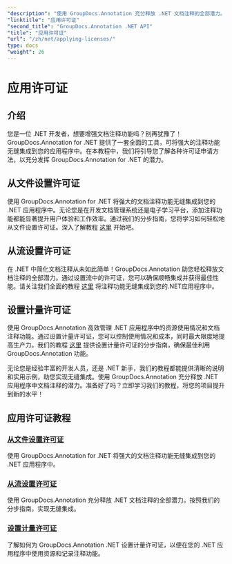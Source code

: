 ```yaml
---
"description": "使用 GroupDocs.Annotation 充分释放 .NET 文档注释的全部潜力。按照我们的分步教程，实现无缝集成。"
"linktitle": "应用许可证"
"second_title": "GroupDocs.Annotation .NET API"
"title": "应用许可证"
"url": "/zh/net/applying-licenses/"
type: docs
"weight": 26
---
```


# 应用许可证

## 介绍

您是一位 .NET 开发者，想要增强文档注释功能吗？别再犹豫了！GroupDocs.Annotation for .NET 提供了一套全面的工具，可将强大的注释功能无缝集成到您的应用程序中。在本教程中，我们将引导您了解各种许可证申请方法，以充分发挥 GroupDocs.Annotation for .NET 的潜力。

## 从文件设置许可证
使用 GroupDocs.Annotation for .NET 将强大的文档注释功能无缝集成到您的 .NET 应用程序中。无论您是在开发文档管理系统还是电子学习平台，添加注释功能都能显著提升用户体验和工作效率。通过我们的分步指南，您将学习如何轻松地从文件设置许可证。深入了解教程 [这里](./set-license-from-file/) 开始吧。

## 从流设置许可证
在 .NET 中简化文档注释从未如此简单！GroupDocs.Annotation 助您轻松释放文档注释的全部潜力。通过设置流中的许可证，您可以确保顺畅集成并获得最佳性能。请关注我们全面的教程 [这里](./set-license-from-stream/) 将注释功能无缝集成到您的.NET应用程序中。

## 设置计量许可证
使用 GroupDocs.Annotation 高效管理 .NET 应用程序中的资源使用情况和文档注释功能。通过设置计量许可证，您可以控制使用情况和成本，同时最大限度地提高生产力。我们的教程 [这里](./set-metered-license/) 提供设置计量许可证的分步指南，确保最佳利用 GroupDocs.Annotation 功能。

无论您是经验丰富的开发人员，还是 .NET 新手，我们的教程都能提供清晰的说明和实用示例，助您实现无缝集成。使用 GroupDocs.Annotation 充分释放 .NET 应用程序中文档注释的潜力。准备好了吗？立即学习我们的教程，将您的项目提升到新的水平！

## 应用许可证教程
### [从文件设置许可证](./set-license-from-file/)
使用 GroupDocs.Annotation for .NET 将强大的文档注释功能无缝集成到您的 .NET 应用程序中。
### [从流设置许可证](./set-license-from-stream/)
使用 GroupDocs.Annotation 充分释放 .NET 文档注释的全部潜力。按照我们的分步指南，实现无缝集成。
### [设置计量许可证](./set-metered-license/)
了解如何为 GroupDocs.Annotation .NET 设置计量许可证，以便在您的 .NET 应用程序中使用资源和记录注释功能。
